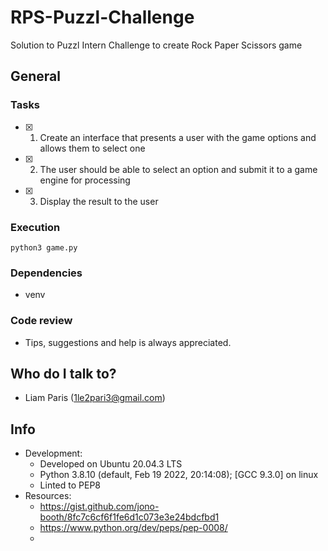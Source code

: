 # RPS-Puzzl-Challenge #

Solution to Puzzl Intern Challenge to create Rock Paper Scissors game

## General ##

### Tasks ###
- [x] 1. Create an interface that presents a user with the game options and allows them to select one

- [x] 2. The user should be able to select an option and submit it to a game engine for processing

- [x] 3. Display the result to the user

### Execution ###

~~~~
python3 game.py
~~~~

### Dependencies ###
* venv

### Code review ###
* Tips, suggestions and help is always appreciated.

## Who do I talk to? ##
* Liam Paris (1le2pari3@gmail.com)

## Info ##
* Development:
  * Developed on Ubuntu 20.04.3 LTS
  * Python 3.8.10 (default, Feb 19 2022, 20:14:08); [GCC 9.3.0] on linux
  * Linted to PEP8
* Resources:
  * https://gist.github.com/jono-booth/8fc7c6cf6f1fe6d1c073e3e24bdcfbd1
  * https://www.python.org/dev/peps/pep-0008/
  *

